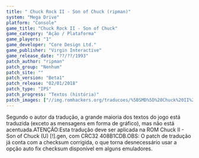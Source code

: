 ```yaml
---
title: " Chuck Rock II - Son of Chuck (ripman)"
system: "Mega Drive"
platform: "Console"
game_title: "Chuck Rock II - Son of Chuck"
game_category: "Ação / Plataforma"
game_players: "1"
game_developer: "Core Design Ltd."
game_publisher: "Virgin Interactive"
game_release_date: "??/??/1993"
patch_author: "ripman"
patch_group: "Nenhum"
patch_site: ""
patch_version: "Beta1"
patch_release: "02/01/2018"
patch_type: "IPS"
patch_progress: "Textos (história)"
patch_images: ["//img.romhackers.org/traducoes/%5BSMD%5D%20Chuck%20II%20-%20Son%20of%20Chuck%20-%20ripman%20-%201.png","//img.romhackers.org/traducoes/%5BSMD%5D%20Chuck%20II%20-%20Son%20of%20Chuck%20-%20ripman%20-%202.png","//img.romhackers.org/traducoes/%5BSMD%5D%20Chuck%20II%20-%20Son%20of%20Chuck%20-%20ripman%20-%203.png"]
---
```

Segundo o autor da tradução, a grande maioria dos textos do jogo está traduzida (exceto as mensagens em forma de gráfico), mas não está acentuada.ATENÇÃO:Esta tradução deve ser aplicada na ROM Chuck II - Son of Chuck (U) [!].gen, com CRC32 408B1CDB.OBS: O patch de tradução já conta com a checksum corrigida, o que torna desnecessário usar a opção auto fix checksum disponível em alguns emuladores.